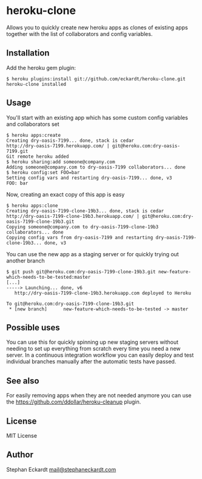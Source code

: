# heroku-clone

Allows you to quickly create new heroku apps as clones of existing apps together with the list of collaborators and config variables.

## Installation

Add the heroku gem plugin:

    $ heroku plugins:install git://github.com/eckardt/heroku-clone.git
    heroku-clone installed


## Usage

You'll start with an existing app which has some custom config variables and collaborators set

    $ heroku apps:create
    Creating dry-oasis-7199... done, stack is cedar
    http://dry-oasis-7199.herokuapp.com/ | git@heroku.com:dry-oasis-7199.git
    Git remote heroku added
    $ heroku sharing:add someone@company.com
    Adding someone@company.com to dry-oasis-7199 collaborators... done
    $ heroku config:set FOO=bar
    Setting config vars and restarting dry-oasis-7199... done, v3
    FOO: bar

Now, creating an exact copy of this app is easy

    $ heroku apps:clone
    Creating dry-oasis-7199-clone-19b3... done, stack is cedar
    http://dry-oasis-7199-clone-19b3.herokuapp.com/ | git@heroku.com:dry-oasis-7199-clone-19b3.git
    Copying someone@company.com to dry-oasis-7199-clone-19b3 collaborators... done
    Copying config vars from dry-oasis-7199 and restarting dry-oasis-7199-clone-19b3... done, v3

You can use the new app as a staging server or for quickly trying out another branch

    $ git push git@heroku.com:dry-oasis-7199-clone-19b3.git new-feature-which-needs-to-be-tested:master
    [...]
    -----> Launching... done, v6
       http://dry-oasis-7199-clone-19b3.herokuapp.com deployed to Heroku

    To git@heroku.com:dry-oasis-7199-clone-19b3.git
     * [new branch]      new-feature-which-needs-to-be-tested -> master

## Possible uses

You can use this for quickly spinning up new staging servers without needing to set up everything from scratch every time you need a new server. In a continuous integration workflow you can easily deploy and test individual branches manually after the automatic tests have passed.

## See also

For easily removing apps when they are not needed anymore you can use the https://github.com/ddollar/heroku-cleanup plugin.

## License

MIT License

## Author

Stephan Eckardt <mail@stephaneckardt.com>
